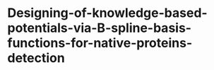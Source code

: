# Designing-of-knowledge-based-potentials-via-B-spline-basis-functions-for-native-proteins-detection
